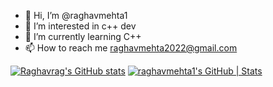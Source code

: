 - 👋 Hi, I’m @raghavmehta1
- 👀 I’m interested in c++ dev
- 🌱 I’m currently learning C++
- 📫 How to reach me raghavmehta2022@gmail.com

<!---
raghavmehta1/raghavmehta1 is a ✨ special ✨ repository because its `README.md` (this file) appears on your GitHub profile.
You can click the Preview link to take a look at your changes.
--->
[![Raghavrag's GitHub stats](https://github-readme-stats.vercel.app/api?username=raghavmehta1)](https://github.com/anuraghazra/github-readme-stats)
[![raghavmehta1's GitHub | Stats](https://stats.quira.sh/raghavmehta1/github?theme=dark)](https://quira.sh?utm_source=widgets&utm_campaign=raghavmehta1)
